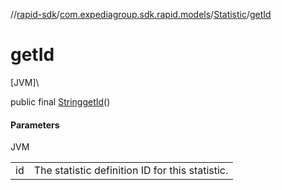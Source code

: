 //[rapid-sdk](../../../index.md)/[com.expediagroup.sdk.rapid.models](../index.md)/[Statistic](index.md)/[getId](get-id.md)

# getId

[JVM]\

public final [String](https://docs.oracle.com/javase/8/docs/api/java/lang/String.html)[getId](get-id.md)()

#### Parameters

JVM

| | |
|---|---|
| id | The statistic definition ID for this statistic. |
